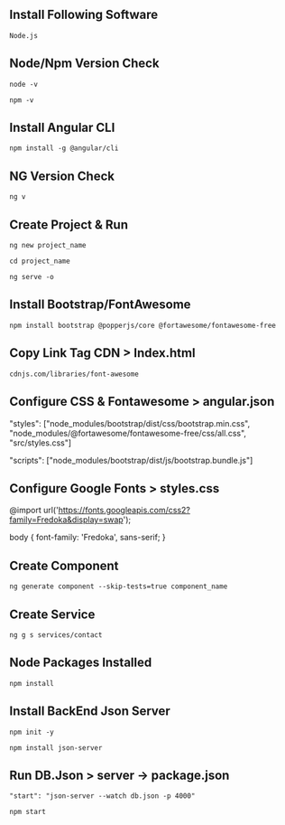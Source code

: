 Install Following Software
--------------------------
``
 Node.js
``

Node/Npm Version Check
----------------------
``
node -v
``

``
npm -v
``

Install Angular CLI
-------------------
``
npm install -g @angular/cli
``

NG Version Check
----------------
``
ng v
``

Create Project & Run
--------------------
``
ng new project_name
``

``
cd project_name
``

``
ng serve -o
``

Install Bootstrap/FontAwesome
-----------------------------
``
npm install bootstrap @popperjs/core @fortawesome/fontawesome-free
``

Copy Link Tag CDN > Index.html
------------------------------
``
cdnjs.com/libraries/font-awesome
``

Configure CSS & Fontawesome > angular.json
------------------------------------------
"styles": ["node_modules/bootstrap/dist/css/bootstrap.min.css", "node_modules/@fortawesome/fontawesome-free/css/all.css", "src/styles.css"]

"scripts": ["node_modules/bootstrap/dist/js/bootstrap.bundle.js"]

Configure Google Fonts > styles.css
-----------------------------------
@import url('https://fonts.googleapis.com/css2?family=Fredoka&display=swap');

body {
    font-family: 'Fredoka', sans-serif;
}

Create Component
----------------
``
ng generate component --skip-tests=true component_name
``

Create Service
--------------
``
ng g s services/contact
``

Node Packages Installed
-----------------------
``
npm install
``

Install BackEnd Json Server
---------------------------
``
npm init -y
``

``
npm install json-server
``

Run DB.Json > server -> package.json 
------------------------------------
``
"start": "json-server --watch db.json -p 4000"
``

``
npm start
``
